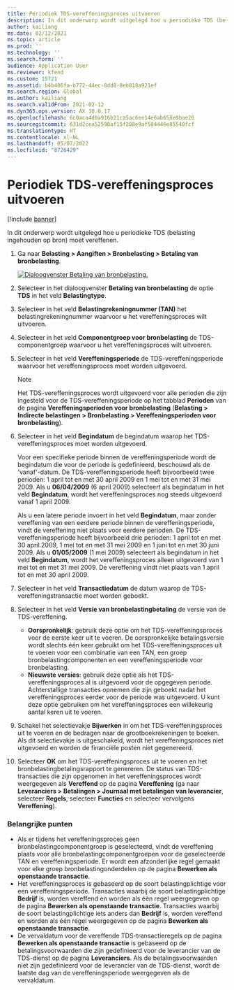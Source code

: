 ```yaml
---
title: Periodiek TDS-vereffeningsproces uitvoeren
description: In dit onderwerp wordt uitgelegd hoe u periodieke TDS (belasting ingehouden op bron) moet vereffenen.
author: kailiang
ms.date: 02/12/2021
ms.topic: article
ms.prod: ''
ms.technology: ''
ms.search.form: ''
audience: Application User
ms.reviewer: kfend
ms.custom: 15721
ms.assetid: b4b406fa-b772-44ec-8dd8-8eb818a921ef
ms.search.region: Global
ms.author: kailiang
ms.search.validFrom: 2021-02-12
ms.dyn365.ops.version: AX 10.0.17
ms.openlocfilehash: 6c0aca4d0a916b21ca5ac6ee14e6ab658e0bae26
ms.sourcegitcommit: 631d2cea52590af15f208e9af584446e85540fcf
ms.translationtype: HT
ms.contentlocale: nl-NL
ms.lasthandoff: 05/07/2022
ms.locfileid: "8726429"
---
```

# <a name="run-the-periodic-tds-settlement-process"></a>Periodiek TDS-vereffeningsproces uitvoeren

[!include [banner](../includes/banner.md)]

In dit onderwerp wordt uitgelegd hoe u periodieke TDS (belasting ingehouden op bron) moet vereffenen.

1. Ga naar **Belasting \> Aangiften \> Bronbelasting \> Betaling van bronbelasting**.

    [![Dialoogvenster Betaling van bronbelasting.](./media/apac-ind-TDS-47.png)](./media/apac-ind-TDS-47.png)

2. Selecteer in het dialoogvenster **Betaling van bronbelasting** de optie **TDS** in het veld **Belastingtype**.
3. Selecteer in het veld **Belastingrekeningnummer (TAN)** het belastingrekeningnummer waarvoor u het vereffeningsproces wilt uitvoeren.
4. Selecteer in het veld **Componentgroep voor bronbelasting** de TDS-componentgroep waarvoor u het vereffeningsproces wilt uitvoeren.
5. Selecteer in het veld **Vereffeningsperiode** de TDS-vereffeningsperiode waarvoor het vereffeningsproces moet worden uitgevoerd.

    > [!NOTE]
    > Het TDS-vereffeningsproces wordt uitgevoerd voor alle perioden die zijn ingesteld voor de TDS-vereffeningsperiode op het tabblad **Perioden** van de pagina **Vereffeningsperioden voor bronbelasting** (**Belasting \> Indirecte belastingen \> Bronbelasting \> Vereffeningsperioden voor bronbelasting**).

6. Selecteer in het veld **Begindatum** de begindatum waarop het TDS-vereffeningsproces moet worden uitgevoerd.

    Voor een specifieke periode binnen de vereffeningsperiode wordt de begindatum die voor de periode is gedefinieerd, beschouwd als de 'vanaf'-datum. De TDS-vereffeningsperiode heeft bijvoorbeeld twee perioden: 1 april tot en met 30 april 2009 en 1 mei tot en met 31 mei 2009. Als u **06/04/2009** (6 april 2009) selecteert als begindatum in het veld **Begindatum**, wordt het vereffeningsproces nog steeds uitgevoerd vanaf 1 april 2009.

    Als u een latere periode invoert in het veld **Begindatum**, maar zonder vereffening van een eerdere periode binnen de vereffeningsperiode, vindt de vereffening niet plaats voor eerdere perioden. De TDS-vereffeningsperiode heeft bijvoorbeeld drie perioden: 1 april tot en met 30 april 2009, 1 mei tot en met 31 mei 2009 en 1 juni tot en met 30 juni 2009. Als u **01/05/2009** (1 mei 2009) selecteert als begindatum in het veld **Begindatum**, wordt het vereffeningsproces alleen uitgevoerd van 1 mei tot en met 31 mei 2009. De vereffening vindt niet plaats van 1 april tot en met 30 april 2009.

7. Selecteer in het veld **Transactiedatum** de datum waarop de TDS-vereffeningstransactie moet worden geboekt.
8. Selecteer in het veld **Versie van bronbelastingbetaling** de versie van de TDS-vereffening.

     - **Oorspronkelijk**: gebruik deze optie om het TDS-vereffeningsproces voor de eerste keer uit te voeren. De oorspronkelijke betalingsversie wordt slechts één keer gebruikt om het TDS-vereffeningsproces uit te voeren voor een combinatie van een TAN, een groep bronbelastingcomponenten en een vereffeningsperiode voor bronbelasting.
    - **Nieuwste versies**: gebruik deze optie als het TDS-vereffeningsproces al is uitgevoerd voor de opgegeven periode. Achterstallige transacties opnemen die zijn geboekt nadat het vereffeningsproces eerder voor de periode was uitgevoerd. U kunt deze optie gebruiken om het vereffeningsproces een willekeurig aantal keren uit te voeren.

9. Schakel het selectievakje **Bijwerken** in om het TDS-vereffeningsproces uit te voeren en de bedragen naar de grootboekrekeningen te boeken. Als dit selectievakje is uitgeschakeld, wordt het vereffeningsproces niet uitgevoerd en worden de financiële posten niet gegenereerd.
10. Selecteer **OK** om het TDS-vereffeningsproces uit te voeren en het bronbelastingbetalingsrapport te genereren. De status van TDS-transacties die zijn opgenomen in het vereffeningsproces wordt weergegeven als **Vereffend** op de pagina **Vereffening** (ga naar **Leveranciers \> Betalingen \> Journaal met betalingen van leverancier**, selecteer **Regels**, selecteer **Functies** en selecteer vervolgens **Vereffening**).

### <a name="important-points"></a>Belangrijke punten

- Als er tijdens het vereffeningsproces geen bronbelastingcomponentgroep is geselecteerd, vindt de vereffening plaats voor alle bronbelastingcomponentgroepen voor de geselecteerde TAN en vereffeningsperiode. Er wordt een afzonderlijke regel gemaakt voor elke groep bronbelastingonderdelen op de pagina **Bewerken als openstaande transactie**.
- Het vereffeningsproces is gebaseerd op de soort belastingplichtige voor een vereffeningsperiode. Transacties waarbij de soort belastingplichtige **Bedrijf** is, worden vereffend en worden als één regel weergegeven op de pagina **Bewerken als openstaande transactie**. Transacties waarbij de soort belastingplichtige iets anders dan **Bedrijf** is, worden vereffend en worden als één regel weergegeven op de pagina **Bewerken als openstaande transactie**.
- De vervaldatum voor de vereffende TDS-transactieregels op de pagina **Bewerken als openstaande transactie** is gebaseerd op de betalingsvoorwaarden die zijn gedefinieerd voor de leverancier van de TDS-dienst op de pagina **Leveranciers**. Als de betalingsvoorwaarden niet zijn gedefinieerd voor de leverancier van de TDS-dienst, wordt de laatste dag van de vereffeningsperiode weergegeven als de vervaldatum.
